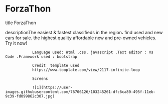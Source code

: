 # ForzaThon
title ForzaThon 

descriptionThe easiest & fastest classifieds in the region،
                find used and new cars for sale. 
                the highest quality affordable new and pre-owned vehicles.
                Try it now!
             
                Language used: Html ,css, javascript .Text editor : Vs Code .Framework used : bootstrap 
              
                Credit  template used
                https://www.tooplate.com/view/2117-infinite-loop
               
                Screens
                
                ![1](https://user-images.githubusercontent.com/76706126/103245261-dfc6ca80-495f-11eb-9c39-fd099862c307.jpg)

                
